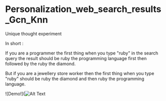 # Personalization_web_search_results_Gcn_Knn
Unique thought experiment

In short : 

If you are a programmer the first thing when you type "ruby" in the search query the result should be ruby the programming language first then followed by the ruby the diamond.

But if you are a jewellery store worker then the first thing when you type "ruby" should be ruby the diamond and then ruby the programming language.

![Demo!](![Alt Text](https://media.giphy.com/media/vFKqnCdLPNOKc/giphy.gif)
